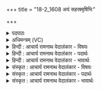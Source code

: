 +++
title = "18-2_1608 अयं सहस्रमृषिभिः"

+++
<details><summary>पदपाठः</summary>

अ꣣य꣢म्। स꣣ह꣡स्र꣢म्। ऋ꣡षि꣢꣯भिः। स꣡ह꣢꣯स्कृतः। स꣡हः꣢꣯। कृ꣣तः। समुद्रः꣢। स꣣म्। उद्रः꣢। इ꣣व। पप्रथे। सत्यः꣢। सः। अ꣣स्य। महिमा꣢। गृ꣣णे। श꣡वः꣢꣯। य꣣ज्ञे꣡षु꣢। वि꣣प्ररा꣡ज्ये꣢। वि꣣प्र। रा꣡ज्ये꣢꣯। १६०८।
</details>

<details><summary>अधिमन्त्रम् (VC)</summary>

- इन्द्रः
- मेध्यातिथिः काण्वः
- बार्हतः प्रगाथः (विषमा बृहती, समा सतोबृहती)
- पञ्चमः
</details>

<details><summary>हिन्दी : आचार्य रामनाथ वेदालंकार - विषयः</summary>

अगले मन्त्र में फिर परमात्मा और आचार्य का विषय है।
</details>

<details><summary>हिन्दी : आचार्य रामनाथ वेदालंकार - पदार्थः</summary>

पदार्थान्वय -  (अयम्) यह परमेश्वर वा आचार्य (सहस्रम्) सहस्र बार (ऋषिभिः) तत्वदर्शी जनों द्वारा (सहस्कृतः) बल के साथ स्तुति किया गया (समुद्रः इव) समुद्र के समान (पप्रथे) यश से प्रख्यात होता है। (सः) वह (अस्य) इस परमेश्वर वा आचार्य की (महिमा) महिमा (सत्यः) सत्य है। मैं (विप्रराज्ये) विद्वानों के राज्य में (यज्ञेषु) उपासना-यज्ञों वा शिक्षा-यज्ञों में (शवः) इसके बल की (गृणे) स्तुति करता हूँ ॥२॥ यहाँ उपमालङ्कार है ॥२॥
</details>

<details><summary>हिन्दी : आचार्य रामनाथ वेदालंकार - भावार्थः</summary>

भावार्थ -  जैसे समुद्र जल से विस्तीर्ण होता है,वैसे ही जगदीश्वर और आचार्य यश से प्रख्यात होते हैं ॥२॥
</details>

<details><summary>संस्कृत : आचार्य रामनाथ वेदालंकार - विषयः</summary>

अथ पुनरपि परमात्माऽऽचार्ययोर्विषयमाह।
</details>

<details><summary>संस्कृत : आचार्य रामनाथ वेदालंकार - पदार्थः</summary>

पदार्थान्वय -  (अयम्) एष (परमेश्वरः) आचार्यो वा (सहस्रम्) सहस्रवारम् (ऋषिभिः) तत्त्वदर्शिभिर्जनैः (सहस्कृतः) सहसा बलेन कृतः स्तुतः सन् (समुद्रः इव) सागरः इव (पप्रथे) यशसा प्रथितो भवति। (सः) असौ (अस्य) परमेश्वरस्य आचार्यस्य वा (महिमा) महत्त्वम् (सत्यः) अवितथो वर्तते। अहम् (विप्रराज्ये) विप्राणां विपश्चितां राज्ये (यज्ञेषु) उपासनायज्ञेषु शिक्षायज्ञेषु वा, (शवः) अस्य बलम् (गृणे) स्तौमि। [विप्रराज्ये इत्यत्र ‘अकर्मधारये राज्यम्’। अ० ६।२।१३० इत्युत्तरपदादिरुदात्तः] ॥२॥२ अत्रोपमालङ्कारः ॥२॥
</details>

<details><summary>संस्कृत : आचार्य रामनाथ वेदालंकार - भावार्थः</summary>

भावार्थ -  यथा समुद्रो जलेन विस्तीर्णो भवति तथा जगदीश्वर आचार्यश्च यशसा ॥२॥
</details>